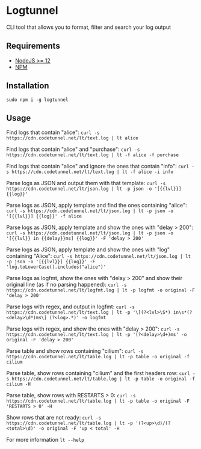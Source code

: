# Logtunnel

CLI tool that allows you to format, filter and search your log output

## Requirements

- [NodeJS >= 12](https://nodejs.org/en/download/)
- [NPM](https://docs.npmjs.com/cli/v7/configuring-npm/install)

## Installation

``sudo npm i -g logtunnel``

## Usage

Find logs that contain "alice":
``curl -s https://cdn.codetunnel.net/lt/text.log | lt alice``

Find logs that contain "alice" and "purchase":
``curl -s https://cdn.codetunnel.net/lt/text.log | lt -f alice -f purchase``

Find logs that contain "alice" and ignore the ones that contain "info":
``curl -s https://cdn.codetunnel.net/lt/text.log | lt -f alice -i info``

Parse logs as JSON and output them with that template:
``curl -s https://cdn.codetunnel.net/lt/json.log | lt -p json -o '[{{lvl}}] {{log}}'``

Parse logs as JSON, apply template and find the ones containing "alice":
``curl -s https://cdn.codetunnel.net/lt/json.log | lt -p json -o '[{{lvl}}] {{log}}' -f alice``

Parse logs as JSON, apply template and show the ones with "delay > 200":
``curl -s https://cdn.codetunnel.net/lt/json.log | lt -p json -o '[{{lvl}} in {{delay}}ms] {{log}}' -F 'delay > 200'``

Parse logs as JSON, apply template and show the ones with "log" containing "Alice":
``curl -s https://cdn.codetunnel.net/lt/json.log | lt -p json -o '[{{lvl}}] {{log}}' -F 'log.toLowerCase().includes("alice")'``

Parse logs as logfmt, show the ones with "delay > 200" and show their original line (as if no parsing happened):
``curl -s https://cdn.codetunnel.net/lt/logfmt.log | lt -p logfmt -o original -F 'delay > 200'``

Parse logs with regex, and output in logfmt:
``curl -s https://cdn.codetunnel.net/lt/text.log | lt -p '\[(?<lvl>\S*) in\s*(?<delay>\d*)ms\] (?<log>.*)' -o logfmt``

Parse logs with regex, and show the ones with "delay > 200":
``curl -s https://cdn.codetunnel.net/lt/text.log | lt -p '(?<delay>\d+)ms' -o original -F 'delay > 200'``

Parse table and show rows containing "cilium":
``curl -s https://cdn.codetunnel.net/lt/table.log | lt -p table -o original -f cilium``

Parse table, show rows containing "cilium" and the first headers row:
``curl -s https://cdn.codetunnel.net/lt/table.log | lt -p table -o original -f cilium -H``

Parse table, show rows with RESTARTS > 0:
``curl -s https://cdn.codetunnel.net/lt/table.log | lt -p table -o original -F 'RESTARTS > 0' -H``

Show rows that are not ready:
``curl -s https://cdn.codetunnel.net/lt/table.log | lt -p '(?<up>\d)/(?<total>\d)' -o original -F 'up < total' -H``

For more information ``lt --help``